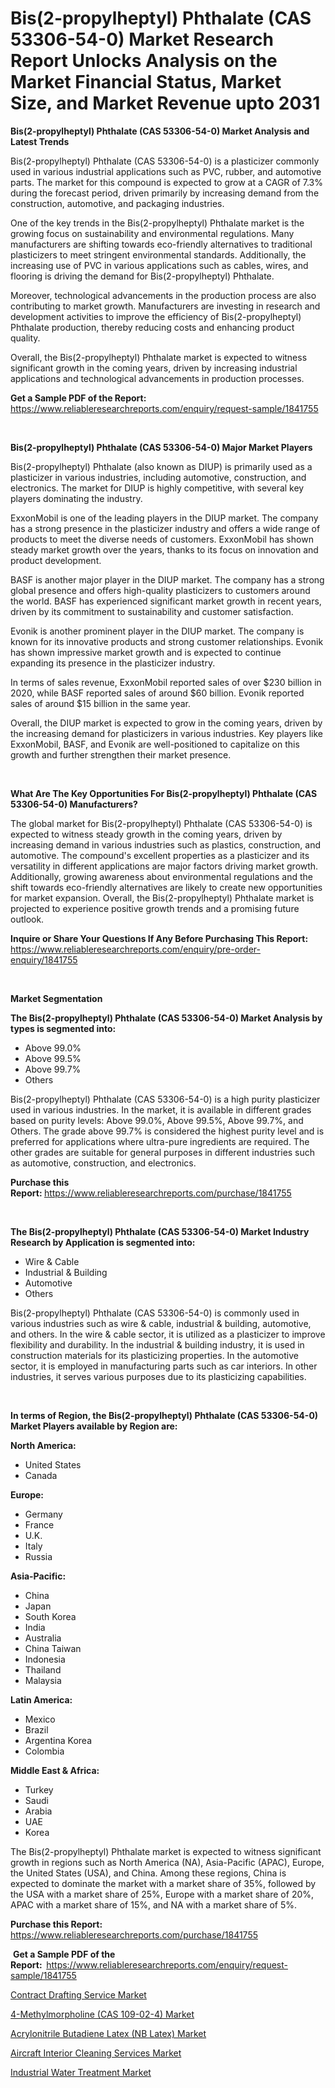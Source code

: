 <p><h1>Bis(2-propylheptyl) Phthalate (CAS 53306-54-0) Market Research Report Unlocks Analysis on the Market Financial Status, Market Size, and Market Revenue upto 2031</h1></p><p><strong>Bis(2-propylheptyl) Phthalate (CAS 53306-54-0) Market Analysis and Latest Trends</strong></p>
<p><p>Bis(2-propylheptyl) Phthalate (CAS 53306-54-0) is a plasticizer commonly used in various industrial applications such as PVC, rubber, and automotive parts. The market for this compound is expected to grow at a CAGR of 7.3% during the forecast period, driven primarily by increasing demand from the construction, automotive, and packaging industries.</p><p>One of the key trends in the Bis(2-propylheptyl) Phthalate market is the growing focus on sustainability and environmental regulations. Many manufacturers are shifting towards eco-friendly alternatives to traditional plasticizers to meet stringent environmental standards. Additionally, the increasing use of PVC in various applications such as cables, wires, and flooring is driving the demand for Bis(2-propylheptyl) Phthalate.</p><p>Moreover, technological advancements in the production process are also contributing to market growth. Manufacturers are investing in research and development activities to improve the efficiency of Bis(2-propylheptyl) Phthalate production, thereby reducing costs and enhancing product quality.</p><p>Overall, the Bis(2-propylheptyl) Phthalate market is expected to witness significant growth in the coming years, driven by increasing industrial applications and technological advancements in production processes.</p></p>
<p><strong>Get a Sample PDF of the Report:&nbsp;</strong> <a href="https://www.reliableresearchreports.com/enquiry/request-sample/1841755">https://www.reliableresearchreports.com/enquiry/request-sample/1841755</a></p>
<p>&nbsp;</p>
<p><strong>Bis(2-propylheptyl) Phthalate (CAS 53306-54-0) Major Market Players</strong></p>
<p><p>Bis(2-propylheptyl) Phthalate (also known as DIUP) is primarily used as a plasticizer in various industries, including automotive, construction, and electronics. The market for DIUP is highly competitive, with several key players dominating the industry.</p><p>ExxonMobil is one of the leading players in the DIUP market. The company has a strong presence in the plasticizer industry and offers a wide range of products to meet the diverse needs of customers. ExxonMobil has shown steady market growth over the years, thanks to its focus on innovation and product development.</p><p>BASF is another major player in the DIUP market. The company has a strong global presence and offers high-quality plasticizers to customers around the world. BASF has experienced significant market growth in recent years, driven by its commitment to sustainability and customer satisfaction.</p><p>Evonik is another prominent player in the DIUP market. The company is known for its innovative products and strong customer relationships. Evonik has shown impressive market growth and is expected to continue expanding its presence in the plasticizer industry.</p><p>In terms of sales revenue, ExxonMobil reported sales of over $230 billion in 2020, while BASF reported sales of around $60 billion. Evonik reported sales of around $15 billion in the same year.</p><p>Overall, the DIUP market is expected to grow in the coming years, driven by the increasing demand for plasticizers in various industries. Key players like ExxonMobil, BASF, and Evonik are well-positioned to capitalize on this growth and further strengthen their market presence.</p></p>
<p>&nbsp;</p>
<p><strong>What Are The Key Opportunities For Bis(2-propylheptyl) Phthalate (CAS 53306-54-0) Manufacturers?</strong></p>
<p><p>The global market for Bis(2-propylheptyl) Phthalate (CAS 53306-54-0) is expected to witness steady growth in the coming years, driven by increasing demand in various industries such as plastics, construction, and automotive. The compound's excellent properties as a plasticizer and its versatility in different applications are major factors driving market growth. Additionally, growing awareness about environmental regulations and the shift towards eco-friendly alternatives are likely to create new opportunities for market expansion. Overall, the Bis(2-propylheptyl) Phthalate market is projected to experience positive growth trends and a promising future outlook.</p></p>
<p><strong>Inquire or Share Your Questions If Any Before Purchasing This Report:</strong> <a href="https://www.reliableresearchreports.com/enquiry/pre-order-enquiry/1841755">https://www.reliableresearchreports.com/enquiry/pre-order-enquiry/1841755</a></p>
<p>&nbsp;</p>
<p><strong>Market Segmentation</strong></p>
<p><strong>The Bis(2-propylheptyl) Phthalate (CAS 53306-54-0) Market Analysis by types is segmented into:</strong></p>
<p><ul><li>Above 99.0%</li><li>Above 99.5%</li><li>Above 99.7%</li><li>Others</li></ul></p>
<p><p>Bis(2-propylheptyl) Phthalate (CAS 53306-54-0) is a high purity plasticizer used in various industries. In the market, it is available in different grades based on purity levels: Above 99.0%, Above 99.5%, Above 99.7%, and Others. The grade above 99.7% is considered the highest purity level and is preferred for applications where ultra-pure ingredients are required. The other grades are suitable for general purposes in different industries such as automotive, construction, and electronics.</p></p>
<p><strong>Purchase this Report:&nbsp;</strong><a href="https://www.reliableresearchreports.com/purchase/1841755">https://www.reliableresearchreports.com/purchase/1841755</a></p>
<p>&nbsp;</p>
<p><strong>The Bis(2-propylheptyl) Phthalate (CAS 53306-54-0) Market Industry Research by Application is segmented into:</strong></p>
<p><ul><li>Wire & Cable</li><li>Industrial & Building</li><li>Automotive</li><li>Others</li></ul></p>
<p><p>Bis(2-propylheptyl) Phthalate (CAS 53306-54-0) is commonly used in various industries such as wire & cable, industrial & building, automotive, and others. In the wire & cable sector, it is utilized as a plasticizer to improve flexibility and durability. In the industrial & building industry, it is used in construction materials for its plasticizing properties. In the automotive sector, it is employed in manufacturing parts such as car interiors. In other industries, it serves various purposes due to its plasticizing capabilities.</p></p>
<p>&nbsp;</p>
<p><strong>In terms of Region, the Bis(2-propylheptyl) Phthalate (CAS 53306-54-0) Market Players available by Region are:</strong></p>
<p>
    <p> <strong> North America: </strong>
        <ul>
            <li>United States</li>
            <li>Canada</li>
        </ul>
        </p> 
    <p> <strong> Europe: </strong>
        <ul>
            <li>Germany</li>
            <li>France</li>
            <li>U.K.</li>
            <li>Italy</li>
            <li>Russia</li>
        </ul>
        </p> 
    <p> <strong> Asia-Pacific: </strong>
        <ul>
            <li>China</li>
            <li>Japan</li>
            <li>South Korea</li>
            <li>India</li>
            <li>Australia</li>
            <li>China Taiwan</li>
            <li>Indonesia</li>
            <li>Thailand</li>
            <li>Malaysia</li>
        </ul>
        </p> 
    <p> <strong> Latin America: </strong>
        <ul>
            <li>Mexico</li>
            <li>Brazil</li>
            <li>Argentina Korea</li>
            <li>Colombia</li>
        </ul>
        </p> 
    <p> <strong> Middle East & Africa: </strong>
        <ul>
            <li>Turkey</li>
            <li>Saudi</li>
            <li>Arabia</li>
            <li>UAE</li>
            <li>Korea</li>
        </ul>
    </p>
    </p>
<p><p>The Bis(2-propylheptyl) Phthalate market is expected to witness significant growth in regions such as North America (NA), Asia-Pacific (APAC), Europe, the United States (USA), and China. Among these regions, China is expected to dominate the market with a market share of 35%, followed by the USA with a market share of 25%, Europe with a market share of 20%, APAC with a market share of 15%, and NA with a market share of 5%.</p></p>
<p><strong>Purchase this Report: </strong><a href="https://www.reliableresearchreports.com/purchase/1841755">https://www.reliableresearchreports.com/purchase/1841755</a></p>
<p>&nbsp;<strong>Get a Sample PDF of the Report:&nbsp;&nbsp;</strong><a href="https://www.reliableresearchreports.com/enquiry/request-sample/1841755">https://www.reliableresearchreports.com/enquiry/request-sample/1841755</a></p>
<p><strong></strong></p>
<p><p><a href="https://medium.com/@jarredmertz94/contract-drafting-service-market-furnishes-information-on-market-share-market-trends-and-market-af61f4c7468e">Contract Drafting Service Market</a></p><p><a href="https://github.com/changoleonlaverguenzanoexiste/Market-Research-Report-List-2/blob/main/4-methylmorpholine-cas-109-02-4-market.md">4-Methylmorpholine (CAS 109-02-4) Market</a></p><p><a href="https://github.com/dimitrishawkinswaynenp91rgz/Market-Research-Report-List-1/blob/main/acrylonitrile-butadiene-latex-nb-latex-market.md">Acrylonitrile Butadiene Latex (NB Latex) Market</a></p><p><a href="https://medium.com/@jarredmertz94/aircraft-interior-cleaning-services-market-analysis-and-sze-forecasted-for-period-from-2024-to-2031-178e71be82a8">Aircraft Interior Cleaning Services Market</a></p><p><a href="https://medium.com/@jarredmertz94/industrial-water-treatment-market-outlook-industry-overview-and-forecast-2024-to-2031-c70684047ff0">Industrial Water Treatment Market</a></p></p>